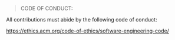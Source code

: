 ﻿


> CODE OF CONDUCT:

  

All contributions must abide by the following code of conduct:

https://ethics.acm.org/code-of-ethics/software-engineering-code/
